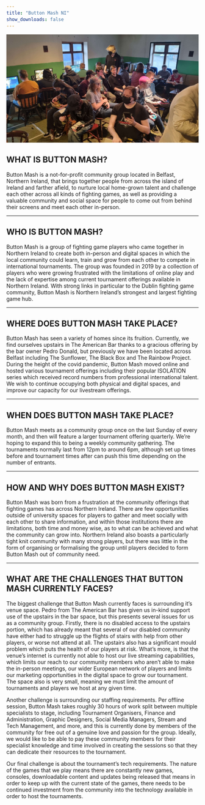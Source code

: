 ```yaml
---
title: "Button Mash NI"
show_downloads: false
---
```


![Crowd](/images/Crowd-Shot-19.jpg)

## WHAT IS BUTTON MASH?

Button Mash is a not-for-profit community group located in Belfast, Northern Ireland, that brings together people from across the island of Ireland and farther afield, to nurture local home-grown talent and challenge each other across all kinds of fighting games, as well as providing a valuable community and social space for people to come out from behind their screens and meet each other in-person.

* * *

## WHO IS BUTTON MASH?

Button Mash is a group of fighting game players who came together in Northern Ireland to create both in-person and digital spaces in which the local community could learn, train and grow from each other to compete in international tournaments. The group was founded in 2019 by a collection of players who were growing frustrated with the limitations of online play and the lack of expertise among current tournament offerings available in Northern Ireland. With strong links in particular to the Dublin fighting game community, Button Mash is Northern Ireland’s strongest and largest fighting game hub.

* * *

## WHERE DOES BUTTON MASH TAKE PLACE?

Button Mash has seen a variety of homes since its fruition. Currently, we find ourselves upstairs in The American Bar thanks to a gracious offering by the bar owner Pedro Donald, but previously we have been located across Belfast including The Sunflower, The Black Box and The Rainbow Project. During the height of the covid pandemic, Button Mash moved online and hosted various tournament offerings including their popular ISOLATION series which received record numbers from professional international talent. We wish to continue occupying both physical and digital spaces, and improve our capacity for our livestream offerings.

* * *

## WHEN DOES BUTTON MASH TAKE PLACE?

Button Mash meets as a community group once on the last Sunday of every month, and then will feature a larger tournament offering quarterly. We’re hoping to expand this to being a weekly community gathering. The tournaments normally last from 12pm to around 6pm, although set up times before and tournament times after can push this time depending on the number of entrants.

* * *

## HOW AND WHY DOES BUTTON MASH EXIST?

Button Mash was born from a frustration at the community offerings that fighting games has across Northern Ireland. There are few opportunities outside of university spaces for players to gather and meet socially with each other to share information, and within those institutions there are limitations, both time and money wise, as to what can be achieved and what the community can grow into. Northern Ireland also boasts a particularly tight knit community with many strong players, but there was little in the form of organising or formalising the group until players decided to form Button Mash out of community need.

* * *

## WHAT ARE THE CHALLENGES THAT BUTTON MASH CURRENTLY FACES?

The biggest challenge that Button Mash currently faces is surrounding it’s venue space. Pedro from The American Bar has given us in-kind support use of the upstairs in the bar space, but this presents several issues for us as a community group. Firstly, there is no disabled access to the upstairs portion, which has already meant that several of our disabled community have either had to struggle up the flights of stairs with help from other players, or worse not attend at all. The upstairs also has a significant mould problem which puts the health of our players at risk. What’s more, is that the venue’s internet is currently not able to host our live streaming capabilities, which limits our reach to our community members who aren’t able to make the in-person meetings, our wider European network of players and limits our marketing opportunities in the digital space to grow our tournament. The space also is very small, meaning we must limit the amount of tournaments and players we host at any given time.

Another challenge is surrounding our staffing requirements. Per offline session, Button Mash takes roughly 30 hours of work split between multiple specialists to stage, including Tournament Organisers, Finance and Administration, Graphic Designers, Social Media Managers, Stream and Tech Management, and more, and this is currently done by members of the community for free out of a genuine love and passion for the group. Ideally, we would like to be able to pay these community members for their specialist knowledge and time involved in creating the sessions so that they can dedicate their resources to the tournament.

Our final challenge is about the tournament’s tech requirements. The nature of the games that we play means there are constantly new games, consoles, downloadable content and updates being released that means in order to keep up with the current state of the games, there needs to be continued investment from the community into the technology available in order to host the tournaments.


